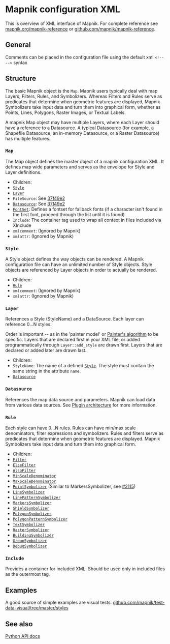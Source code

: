 # Mapnik configuration XML

This is overview of XML interface of Mapnik. For complete reference see [mapnik.org/mapnik-reference](http://mapnik.org/mapnik-reference/) or [github.com/mapnik/mapnik-reference](https://github.com/mapnik/mapnik-reference/).

## General

Comments can be placed in the configuration file using the default xml `<!-- -->` syntax

## Structure

The basic Mapnik object is the `Map`. Mapnik users typically deal with map Layers, Filters, Rules, and Symbolizers. Whereas Filters and Rules serve as predicates that determine _when_ geometric features are displayed, Mapnik Symbolizers take input data and turn them into graphical form, whether as Points, Lines, Polygons, Raster Images, or Textual Labels.

A mapnik Map object may have multiple Layers, where each Layer should have a reference to a Datasource. A typical Datasource (for example, a Shapefile Datasource, an in-memory Datasource, or a Raster Datasource) has multiple features.

### `Map`
The Map object defines the master object of a mapnik configuration XML. It defines map wide parameters and serves as the envelope for Style and Layer definitions.

 * Children:
  * [`Style`](#style)
  * [`Layer`](#layer)
  * `FileSource`: See [37f49e2](https://github.com/mapnik/mapnik/commit/37f49e29cce2d334fe9839)
  * [`Datasource`](#datasource): See [37f49e2](https://github.com/mapnik/mapnik/commit/37f49e29cce2d334fe9839)
  * [`FontSet`](font-set.md): Defines a fontset for fallback fonts (if a character isn't found in the first font, proceed through the list until it is found)
  * `Include`: The container tag used to wrap all context in files included via XInclude
  * `xmlcomment`: (Ignored by Mapnik)
  * `xmlattr`: (Ignored by Mapnik)

### `Style`

A Style object defines the way objects can be rendered. A Mapnik configuration file can have an unlimited number of Style objects. Style objects are referenced by Layer objects in order to actually be rendered.

 * Children:
  * [`Rule`](#rule)
  * `xmlcomment`: (Ignored by Mapnik)
  * `xmlattr`: (Ignored by Mapnik)

### `Layer`

References a Style (StyleName) and a DataSource.  Each layer can reference 0...N styles.

Order is important -- as in the 'painter model' or [Painter's algorithm](http://en.wikipedia.org/wiki/Painter's_algorithm) to be specific. Layers that are declared first in your XML file, or added programmatically through `Layer::add_style` are drawn first. Layers that are declared or added later are drawn last.

 * Children:
  * `StyleName`: The name of a defined [`Style`](#style). The style must contain the same string in the attribute `name`.
  * [`Datasource`](#datasource)

### `Datasource`

References the map data source and parameters. Mapnik can load data from various data sources. See [Plugin architecture](plugins.md) for more information.

### `Rule`

Each style can have 0...N rules. Rules can have min/max scale denominators, filter expressions and symbolizers.  Rules and filters serve as predicates that determine when geometric features are displayed. Mapnik Symbolizers take input data and turn them into graphical form.


 * Children:
  * [`Filter`](filter.md)
  * [`ElseFilter`](else-filter.md)
  * [`AlsoFilter`](also-filter.md)
  * [`MinScaleDenominator`](scale-denominator.md#minscaledenominator)
  * [`MaxScaleDenominator`](scale-denominator.md#maxscaledenominator)
  * [`PointSymbolizer`](symbolizers/point.md) (Similar to MarkersSymbolizer, see [#2115](https://github.com/mapnik/mapnik/issues/2115))
  * [`LineSymbolizer`](symbolizers/line.md)
  * [`LinePatternSymbolizer`](symbolizers/line-pattern.md)
  * [`MarkersSymbolizer`](symbolizers/markers.md)
  * [`ShieldSymbolizer`](symbolizers/shield.md)
  * [`PolygonSymbolizer`](symbolizers/polygon.md)
  * [`PolygonPatternSymbolizer`](symbolizers/polygon-pattern.md)
  * [`TextSymbolizer`](symbolizers/text.md)
  * [`RasterSymbolizer`](symbolizers/raster.md)
  * [`BuildingSymbolizer`](symbolizers/building.md)
  * [`GroupSymbolizer`](symbolizers/group.md)
  * [`DebugSymbolizer`](symbolizers/debug.md)

### `Include`

Provides a container for included XML. Should be used only in included files as the outermost tag.

## Examples

A good source of simple examples are visual tests: [github.com/mapnik/test-data-visual/tree/master/styles](https://github.com/mapnik/test-data-visual/tree/master/styles)

## See also

[Python API docs](http://mapnik.org/docs/v2.2.0/api/python/index.html)
